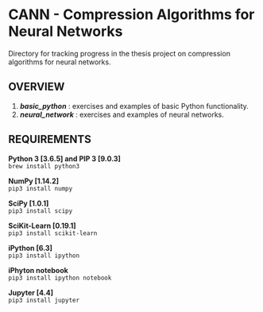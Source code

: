 # CANN - Compression Algorithms for Neural Networks

Directory for tracking progress in the thesis project on compression algorithms for neural networks.

## OVERVIEW

1. _**basic_python**_ : exercises and examples of basic Python functionality.
2. _**neural_network**_ : exercises and examples of neural networks.

## REQUIREMENTS
 
**Python 3 [3.6.5] and PIP 3 [9.0.3]**  
`brew install python3`
 
**NumPy [1.14.2]**  
`pip3 install numpy`  

**SciPy [1.0.1]**  
`pip3 install scipy`
 
**SciKit-Learn [0.19.1]**  
`pip3 install scikit-learn`
   
**iPython [6.3]**  
`pip3 install ipython`
 
**iPhyton notebook**  
`pip3 install ipython notebook`
 
**Jupyter [4.4]**  
`pip3 install jupyter`